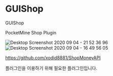 # GUIShop
GUIShop

PocketMine Shop Plugin

![Desktop Screenshot 2020 09 04 - 21 52 36 96](https://user-images.githubusercontent.com/26338400/92241302-fc467f00-eef8-11ea-907f-870ea741bdfd.png)
![Desktop Screenshot 2020 09 04 - 16 49 56 05](https://user-images.githubusercontent.com/26338400/92241309-fd77ac00-eef8-11ea-80c9-ddb4a3b465ad.png)

https://github.com/xodid8881/ShopMoneyAPI

플러그인을 이용하기 위해 필요한 플러그인입니다.
